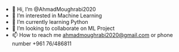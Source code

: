 - 👋 Hi, I’m @AhmadMoughrabi2020
- 👀 I’m interested in Machine Learning
- 🌱 I’m currently learning Python
- 💞️ I’m looking to collaborate on ML Project
- 📫 How to reach me ahmadmoughrabi2020@gmail.com    or   phone number +961 76/486811

<!---
AhmadMoughrabi2020/AhmadMoughrabi2020 is a ✨ special ✨ repository because its `README.md` (this file) appears on your GitHub profile.
You can click the Preview link to take a look at your changes.
--->
